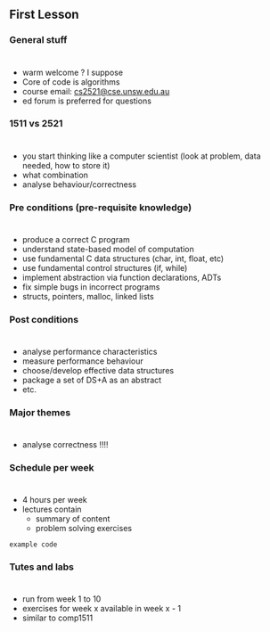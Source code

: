 ## First Lesson
 
### General stuff
#

- warm welcome ? I suppose
- Core of code is algorithms
- course email: cs2521@cse.unsw.edu.au
- ed forum is preferred for questions

### 1511 vs 2521
#
- you start thinking like a computer scientist (look at problem, data needed, how to store it)
- what combination
- analyse behaviour/correctness

### Pre conditions (pre-requisite knowledge)
#
- produce a correct C program
- understand state-based model of computation
- use fundamental C data structures (char, int, float, etc)
- use fundamental control structures (if, while)
- implement abstraction via function declarations, ADTs
- fix simple bugs in incorrect programs
- structs, pointers, malloc, linked lists

### Post conditions
#
- analyse performance characteristics
- measure performance behaviour
- choose/develop effective data structures
- package a set of DS+A as an abstract
- etc.

### Major themes
#
- analyse correctness !!!!


### Schedule per week
#
- 4 hours per week
- lectures contain
  - summary of content
  - problem solving exercises
 ```
example code 
 ``` 

### Tutes and labs
#
- run from week 1 to 10
- exercises for week x available in week x - 1
- similar to comp1511